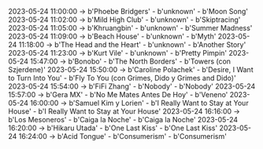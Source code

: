 2023-05-24 11:00:00 -> b'Phoebe Bridgers' - b'unknown' - b'Moon Song'
2023-05-24 11:02:00 -> b'Mild High Club' - b'unknown' - b'Skiptracing'
2023-05-24 11:05:00 -> b'Khruangbin' - b'unknown' - b'Summer Madness'
2023-05-24 11:09:00 -> b'Beach House' - b'unknown' - b'Myth'
2023-05-24 11:18:00 -> b'The Head and the Heart' - b'unknown' - b'Another Story'
2023-05-24 11:23:00 -> b'Kurt Vile' - b'unknown' - b'Pretty Pimpin'
2023-05-24 15:47:00 -> b'Bonobo' - b'The North Borders' - b'Towers (con Szjerdene)'
2023-05-24 15:50:00 -> b'Caroline Polachek' - b'Desire, I Want to Turn Into You' - b'Fly To You (con Grimes, Dido y Grimes and Dido)'
2023-05-24 15:54:00 -> b'FiFi Zhang' - b'Nobody' - b'Nobody'
2023-05-24 15:57:00 -> b'Gera MX' - b'No Me Mates Antes De Hoy' - b'Veneno'
2023-05-24 16:00:00 -> b'Samuel Kim y Lorien' - b'I Really Want to Stay at Your House' - b'I Really Want to Stay at Your House'
2023-05-24 16:16:00 -> b'Los Mesoneros' - b'Caiga la Noche' - b'Caiga la Noche'
2023-05-24 16:20:00 -> b'Hikaru Utada' - b'One Last Kiss' - b'One Last Kiss'
2023-05-24 16:24:00 -> b'Acid Tongue' - b'Consumerism' - b'Consumerism'
